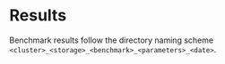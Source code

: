 # Results

Benchmark results follow the directory naming scheme `<cluster>_<storage>_<benchmark>_<parameters>_<date>`.
